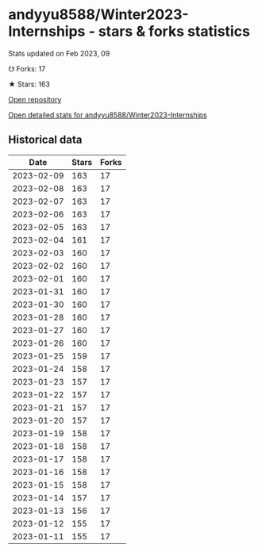 # andyyu8588/Winter2023-Internships - stars & forks statistics

Stats updated on Feb 2023, 09

☋ Forks: 17

★ Stars: 163

[Open repository](https://github.com/andyyu8588/Winter2023-Internships)

[Open detailed stats for andyyu8588/Winter2023-Internships](https://reviewgithub.com/rep/andyyu8588/Winter2023-Internships)

## Historical data
| Date | Stars | Forks |
|------|-------|-------|
| 2023-02-09 | 163 | 17 | 
| 2023-02-08 | 163 | 17 | 
| 2023-02-07 | 163 | 17 | 
| 2023-02-06 | 163 | 17 | 
| 2023-02-05 | 163 | 17 | 
| 2023-02-04 | 161 | 17 | 
| 2023-02-03 | 160 | 17 | 
| 2023-02-02 | 160 | 17 | 
| 2023-02-01 | 160 | 17 | 
| 2023-01-31 | 160 | 17 | 
| 2023-01-30 | 160 | 17 | 
| 2023-01-28 | 160 | 17 | 
| 2023-01-27 | 160 | 17 | 
| 2023-01-26 | 160 | 17 | 
| 2023-01-25 | 159 | 17 | 
| 2023-01-24 | 158 | 17 | 
| 2023-01-23 | 157 | 17 | 
| 2023-01-22 | 157 | 17 | 
| 2023-01-21 | 157 | 17 | 
| 2023-01-20 | 157 | 17 | 
| 2023-01-19 | 158 | 17 | 
| 2023-01-18 | 158 | 17 | 
| 2023-01-17 | 158 | 17 | 
| 2023-01-16 | 158 | 17 | 
| 2023-01-15 | 158 | 17 | 
| 2023-01-14 | 157 | 17 | 
| 2023-01-13 | 156 | 17 | 
| 2023-01-12 | 155 | 17 | 
| 2023-01-11 | 155 | 17 | 

